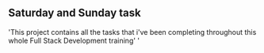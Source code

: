 ## Saturday and Sunday task ##
'This project contains all the tasks that i've been completing throughout this whole Full Stack Development training'
'